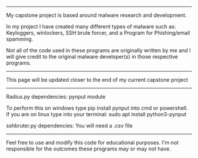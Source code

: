 ---------------------------------------------------------------------------------------------------------------------------------------------------------------------
My capstone project is based around malware research and development.

In my project I have created many different types of malware such as: Keyloggers, winlockers, SSH brute forcer, and a Program for Phishing/email spamming.

Not all of the code used in these programs are originally written by me and I will give credit to the original malware developer(s) in those respective programs.

---------------------------------------------------------------------------------------------------------------------------------------------------------------------
This page will be updated closer to the end of my current capstone project

---------------------------------------------------------------------------------------------------------------------------------------------------------------------
Radius.py dependencies: pynput module

To perform this on windows type pip install pynput into cmd or powershell. If you are on linux type into your terminal: sudo apt install python3-pynput

sshbruter.py dependencies: You will need a .csv file 

---------------------------------------------------------------------------------------------------------------------------------------------------------------------
Feel free to use and modify this code for educational purposes. I'm not responsible for the outcomes these programs may or may not have.

